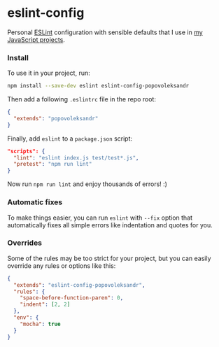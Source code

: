 # eslint-config

Personal [ESLint](http://eslint.org/) configuration with sensible defaults
that I use in [my JavaScript projects](https://github.com/popovoleksandr/projects).

### Install

To use it in your project, run:

```bash
npm install --save-dev eslint eslint-config-popovoleksandr
```

Then add a following `.eslintrc` file in the repo root:

```json
{
  "extends": "popovoleksandr"
}
```

Finally, add `eslint` to a `package.json` script:

```json
"scripts": {
  "lint": "eslint index.js test/test*.js",
  "pretest": "npm run lint"
}
```

Now run `npm run lint` and enjoy thousands of errors! :)

### Automatic fixes

To make things easier, you can run `eslint` with `--fix` option
that automatically fixes all simple errors like indentation and quotes for you.

### Overrides

Some of the rules may be too strict for your project,
but you can easily override any rules or options like this:

```json
{
  "extends": "eslint-config-popovoleksandr",
  "rules": {
    "space-before-function-paren": 0,
    "indent": [2, 2]
  },
  "env": {
    "mocha": true
  }
}
```
